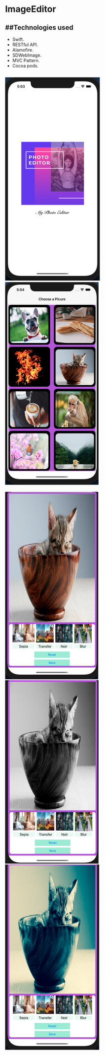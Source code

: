 # ImageEditor

##Technologies used
--
 - Swift.
 - RESTful API.
 - Alamofire.
 - SDWebImage.
 - MVC Pattern.
 - Cocoa pods.

![ScreenShots](ImageEditor/Assets.xcassets/image6.imageset/image1.png)
![ScreenShots](ImageEditor/Assets.xcassets/image2.imageset/image2.png)
--
![ScreenShots](ImageEditor/Assets.xcassets/image3.imageset/image3.png)
![ScreenShots](ImageEditor/Assets.xcassets/image4.imageset/image4.png)
![ScreenShots](ImageEditor/Assets.xcassets/image5.imageset/image5.png)
